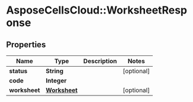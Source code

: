 # AsposeCellsCloud::WorksheetResponse

## Properties
Name | Type | Description | Notes
------------ | ------------- | ------------- | -------------
**status** | **String** |  | [optional] 
**code** | **Integer** |  | 
**worksheet** | [**Worksheet**](Worksheet.md) |  | [optional] 


